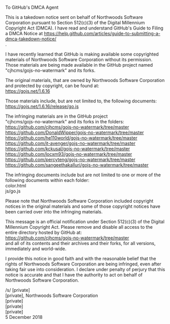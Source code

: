 To GitHub's DMCA Agent  

This is a takedown notice sent on behalf of Northwoods Software Corporation
pursuant to Section 512(c)(3) of the Digital Millennium Copyright Act
(DMCA). I have read and understand GitHub's Guide to Filing a DMCA Notice
at
https://help.github.com/articles/guide-to-submitting-a-dmca-takedown-notice/  
.

I have recently learned that GitHub is making available some copyrighted
materials of Northwoods Software Corporation without its permission. Those
materials are being made available in the GitHub project named
"cjhcms/gojs-no-watermark" and its forks.  

The original materials, that are owned by Northwoods Software Corporation
and protected by copyright, can be found at:  
https://gojs.net/1.6.16  

Those materials include, but are not limited to, the following documents:  
https://gojs.net/1.6.16/release/go.js  

The infringing materials are in the GitHub project  
"cjhcms/gojs-no-watermark" and its forks in the folders:  
https://github.com/cjhcms/gojs-no-watermark/tree/master  
https://github.com/DonaldWipper/gojs-no-watermark/tree/master  
https://github.com/he110world/gojs-no-watermark/tree/master  
https://github.com/it-avenger/gojs-no-watermark/tree/master  
https://github.com/kckusal/gojs-no-watermark/tree/master  
https://github.com/locxm93/gojs-no-watermark/tree/master  
https://github.com/percyteng/gojs-no-watermark/tree/master  
https://github.com/sangeethakalluri/gojs-no-watermark/tree/master  

The infringing documents include but are not limited to one or more of the
following documents within each folder:  
color.html  
js/go.js  

Please note that Northwoods Software Corporation included copyright notices
in the original materials and some of those copyright notices have been
carried over into the infringing materials.  

This message is an official notification under Section 512(c)(3) of the
Digital Millennium Copyright Act. Please remove and disable all access to
the entire directory hosted by GitHub at:  
https://github.com/cjhcms/gojs-no-watermark/tree/master  
and all of its contents and their archives and their forks, for all
versions, immediately and world-wide.  

I provide this notice in good faith and with the reasonable belief that the
rights of Northwoods Software Corporation are being infringed, even after
taking fair use into consideration. I declare under penalty of perjury
that this notice is accurate and that I have the authority to act on behalf
of Northwoods Software Corporation.  

/s/ [private]  
[private], Northwoods Software Corporation  
[private]  
[private]    
[private]  
5 December 2018
